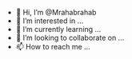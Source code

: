 - 👋 Hi, I’m @Mrahabrahab
- 👀 I’m interested in ...
- 🌱 I’m currently learning ...
- 💞️ I’m looking to collaborate on ...
- 📫 How to reach me ...

<!---
Mrahabrahab/Mrahabrahab is a ✨ special ✨ repository because its `README.md` (this file) appears on your GitHub profile.
You can click the Preview link to take a look at your changes.
--->
